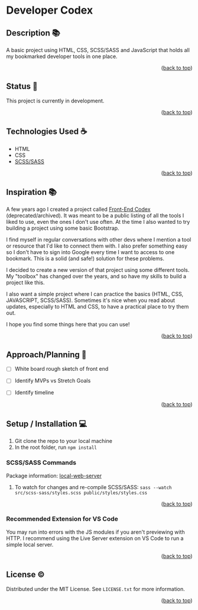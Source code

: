 # Developer Codex

<!-- Todo: Add table of contents 📑 -->
## Description 📚

A basic project using HTML, CSS, SCSS/SASS and JavaScript that holds all my bookmarked developer tools in one place.

<p align="right">(<a href="#top">back to top</a>)</p>

## Status 📶

This project is currently in development. 

<p align="right">(<a href="#top">back to top</a>)</p>

## Technologies Used ☕️

*   HTML
*   CSS
*   [SCSS/SASS](https://sass-lang.com/)



<p align="right">(<a href="#top">back to top</a>)</p>

## Inspiration 📚

<!-- [![Product Name Screen Shot][product-screenshot]](https://example.com) -->

<!-- Todo: add some b-Movie posters for visuals -->

A few years ago I created a project called [Front-End Codex](https://github.com/MelanieL/front_end_codex) (deprecated/archived). It was meant to be a public listing of all the tools I liked to use, even the ones I don't use often. At the time I also wanted to try building a project using some basic Bootstrap.

I find myself in regular conversations with other devs where I mention a tool or resource that I'd like to connect them with. I also prefer something easy so I don't have to sign into Google every time I want to access to one bookmark. This is a solid (and safe!) solution for these problems.

I decided to create a new version of that project using some different tools. My "toolbox" has changed over the years, and so have my skills to build a project like this.

I also want a simple project where I can practice the basics (HTML, CSS, JAVASCRIPT, SCSS/SASS). Sometimes it's nice when you read about updates, especially to HTML and CSS, to have a practical place to try them out.

I hope you find some things here that you can use!

<p align="right">(<a href="#top">back to top</a>)</p>

## Approach/Planning 🚶

- [ ] White board rough sketch of front end
- [ ] Identify MVPs vs Stretch Goals
- [ ] Identify timeline


<p align="right">(<a href="#top">back to top</a>)</p>

## Setup / Installation  💻

1. Git clone the repo to your local machine
2. In the root folder, run `npm install`
### SCSS/SASS Commands

Package information: [local-web-server](https://www.npmjs.com/package/sass)

1. To watch for changes and re-compile SCSS/SASS: `sass --watch src/scss-sass/styles.scss public/styles/styles.css`

<p align="right">(<a href="#top">back to top</a>)</p>

### Recommended Extension for VS Code

You may run into errors with the JS modules if you aren't previewing with HTTP. I recommend using the Live Server extension on VS Code to run a simple local server. 

<p align="right">(<a href="#top">back to top</a>)</p>

## License ©️

Distributed under the MIT License. See `LICENSE.txt` for more information.

<p align="right">(<a href="#top">back to top</a>)</p>

<!-- ## Other Sections

[]

<p align="right">(<a href="#top">back to top</a>)</p>

 -->

<!-- ## Live Project Link 🔗 -->

<!-- Project Link: [https://github.com/github_username/repo_name](https://github.com/github_username/repo_name) -->

<!-- <p align="right">(<a href="#top">back to top</a>)</p> -->

<!-- ## Credits 📝

* []()
* []()
* []()

<p align="right">(<a href="#top">back to top</a>)</p> -->
